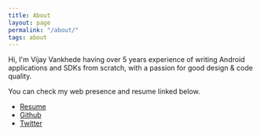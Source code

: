 ```yaml
---
title: About
layout: page
permalink: "/about/"
tags: about
---
```


Hi, I'm Vijay Vankhede having over 5 years experience of writing Android applications and SDKs from scratch, with a passion for good design & code quality.  

You can check my web presence and resume linked below.

* [Resume](https://storage.googleapis.com/cryptogrowth.appspot.com/Vijay%20Resume%202019.pdf)
* [Github](https://github.com/vsvankhede)
* [Twitter](https://twitter.com/vsvankhede)